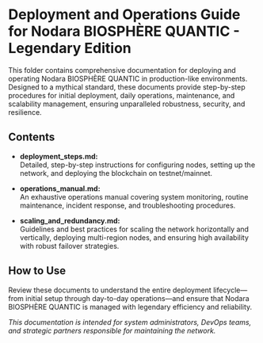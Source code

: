 # Deployment and Operations Guide for Nodara BIOSPHÈRE QUANTIC - Legendary Edition

This folder contains comprehensive documentation for deploying and operating Nodara BIOSPHÈRE QUANTIC in production-like environments. Designed to a mythical standard, these documents provide step-by-step procedures for initial deployment, daily operations, maintenance, and scalability management, ensuring unparalleled robustness, security, and resilience.

## Contents

- **deployment_steps.md:**  
  Detailed, step-by-step instructions for configuring nodes, setting up the network, and deploying the blockchain on testnet/mainnet.

- **operations_manual.md:**  
  An exhaustive operations manual covering system monitoring, routine maintenance, incident response, and troubleshooting procedures.

- **scaling_and_redundancy.md:**  
  Guidelines and best practices for scaling the network horizontally and vertically, deploying multi-region nodes, and ensuring high availability with robust failover strategies.

## How to Use

Review these documents to understand the entire deployment lifecycle—from initial setup through day-to-day operations—and ensure that Nodara BIOSPHÈRE QUANTIC is managed with legendary efficiency and reliability.

*This documentation is intended for system administrators, DevOps teams, and strategic partners responsible for maintaining the network.*
